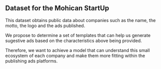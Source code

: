 ## Dataset for the Mohican StartUp
This dataset obtains public data about companies such as the name, the motto, the logo and the ads published.

We propose to determine a set of templates that can help us generate sugestive ads based on the characteristics above being provided.

Therefore, we want to achieve a model that can understand this small ecosystem of each company and make them more fitting within the publishing ads platforms.

